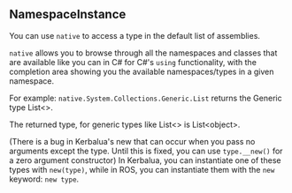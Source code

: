 ## NamespaceInstance


You can use `native` to access a type in the default list of assemblies.

`native` allows you to browse through all the namespaces and classes that are available
like you can in C# for C#'s `using` functionality, with the completion area showing you the
available namespaces/types in a given namespace.

For example: `native.System.Collections.Generic.List` returns the Generic type List<>.

The returned type, for generic types like List<> is List\<object\>.

(There is a bug in Kerbalua's new that can occur when you pass no arguments except the type. Until this is fixed, you can use `type.__new()` for a zero argument constructor)
In Kerbalua, you can instantiate one of these types with `new(type)`, while
in ROS, you can instantiate them with the `new` keyword: `new type`.


